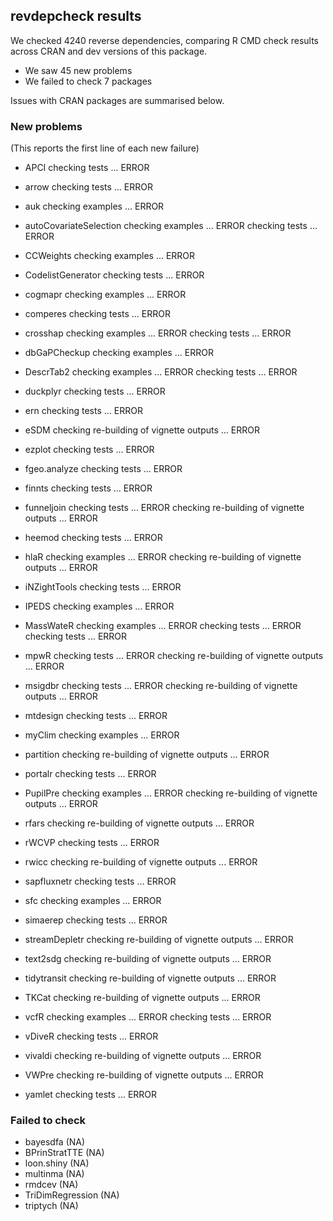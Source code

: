 ## revdepcheck results

We checked 4240 reverse dependencies, comparing R CMD check results across CRAN and dev versions of this package.

 * We saw 45 new problems
 * We failed to check 7 packages

Issues with CRAN packages are summarised below.

### New problems
(This reports the first line of each new failure)

* APCI
  checking tests ... ERROR

* arrow
  checking tests ... ERROR

* auk
  checking examples ... ERROR

* autoCovariateSelection
  checking examples ... ERROR
  checking tests ... ERROR

* CCWeights
  checking examples ... ERROR

* CodelistGenerator
  checking tests ... ERROR

* cogmapr
  checking examples ... ERROR

* comperes
  checking tests ... ERROR

* crosshap
  checking examples ... ERROR
  checking tests ... ERROR

* dbGaPCheckup
  checking examples ... ERROR

* DescrTab2
  checking examples ... ERROR
  checking tests ... ERROR

* duckplyr
  checking tests ... ERROR

* ern
  checking tests ... ERROR

* eSDM
  checking re-building of vignette outputs ... ERROR

* ezplot
  checking tests ... ERROR

* fgeo.analyze
  checking tests ... ERROR

* finnts
  checking tests ... ERROR

* funneljoin
  checking tests ... ERROR
  checking re-building of vignette outputs ... ERROR

* heemod
  checking tests ... ERROR

* hlaR
  checking examples ... ERROR
  checking re-building of vignette outputs ... ERROR

* iNZightTools
  checking tests ... ERROR

* IPEDS
  checking examples ... ERROR

* MassWateR
  checking examples ... ERROR
  checking tests ... ERROR
  checking tests ... ERROR

* mpwR
  checking tests ... ERROR
  checking re-building of vignette outputs ... ERROR

* msigdbr
  checking tests ... ERROR
  checking re-building of vignette outputs ... ERROR

* mtdesign
  checking tests ... ERROR

* myClim
  checking examples ... ERROR

* partition
  checking re-building of vignette outputs ... ERROR

* portalr
  checking tests ... ERROR

* PupilPre
  checking examples ... ERROR
  checking re-building of vignette outputs ... ERROR

* rfars
  checking re-building of vignette outputs ... ERROR

* rWCVP
  checking tests ... ERROR

* rwicc
  checking re-building of vignette outputs ... ERROR

* sapfluxnetr
  checking tests ... ERROR

* sfc
  checking examples ... ERROR

* simaerep
  checking tests ... ERROR

* streamDepletr
  checking re-building of vignette outputs ... ERROR

* text2sdg
  checking re-building of vignette outputs ... ERROR

* tidytransit
  checking re-building of vignette outputs ... ERROR

* TKCat
  checking re-building of vignette outputs ... ERROR

* vcfR
  checking examples ... ERROR
  checking tests ... ERROR

* vDiveR
  checking tests ... ERROR

* vivaldi
  checking re-building of vignette outputs ... ERROR

* VWPre
  checking re-building of vignette outputs ... ERROR

* yamlet
  checking tests ... ERROR

### Failed to check

* bayesdfa         (NA)
* BPrinStratTTE    (NA)
* loon.shiny       (NA)
* multinma         (NA)
* rmdcev           (NA)
* TriDimRegression (NA)
* triptych         (NA)
